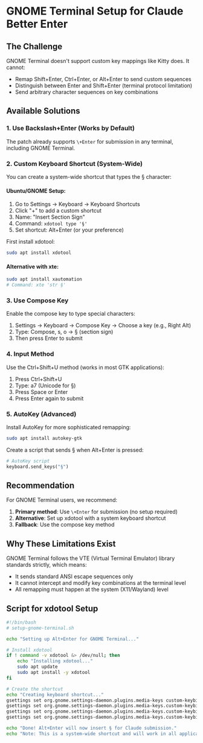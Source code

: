 # GNOME Terminal Setup for Claude Better Enter

## The Challenge

GNOME Terminal doesn't support custom key mappings like Kitty does. It cannot:
- Remap Shift+Enter, Ctrl+Enter, or Alt+Enter to send custom sequences
- Distinguish between Enter and Shift+Enter (terminal protocol limitation)
- Send arbitrary character sequences on key combinations

## Available Solutions

### 1. Use Backslash+Enter (Works by Default)
The patch already supports `\+Enter` for submission in any terminal, including GNOME Terminal.

### 2. Custom Keyboard Shortcut (System-Wide)
You can create a system-wide shortcut that types the § character:

#### Ubuntu/GNOME Setup:
1. Go to Settings → Keyboard → Keyboard Shortcuts
2. Click "+" to add a custom shortcut
3. Name: "Insert Section Sign"
4. Command: `xdotool type '§'`
5. Set shortcut: Alt+Enter (or your preference)

First install xdotool:
```bash
sudo apt install xdotool
```

#### Alternative with xte:
```bash
sudo apt install xautomation
# Command: xte 'str §'
```

### 3. Use Compose Key
Enable the compose key to type special characters:

1. Settings → Keyboard → Compose Key → Choose a key (e.g., Right Alt)
2. Type: Compose, s, o → § (section sign)
3. Then press Enter to submit

### 4. Input Method
Use the Ctrl+Shift+U method (works in most GTK applications):
1. Press Ctrl+Shift+U
2. Type: a7 (Unicode for §)
3. Press Space or Enter
4. Press Enter again to submit

### 5. AutoKey (Advanced)
Install AutoKey for more sophisticated remapping:

```bash
sudo apt install autokey-gtk
```

Create a script that sends § when Alt+Enter is pressed:
```python
# AutoKey script
keyboard.send_keys("§")
```

## Recommendation

For GNOME Terminal users, we recommend:
1. **Primary method**: Use `\+Enter` for submission (no setup required)
2. **Alternative**: Set up xdotool with a system keyboard shortcut
3. **Fallback**: Use the compose key method

## Why These Limitations Exist

GNOME Terminal follows the VTE (Virtual Terminal Emulator) library standards strictly, which means:
- It sends standard ANSI escape sequences only
- It cannot intercept and modify key combinations at the terminal level
- All remapping must happen at the system (X11/Wayland) level

## Script for xdotool Setup

```bash
#!/bin/bash
# setup-gnome-terminal.sh

echo "Setting up Alt+Enter for GNOME Terminal..."

# Install xdotool
if ! command -v xdotool &> /dev/null; then
    echo "Installing xdotool..."
    sudo apt update
    sudo apt install -y xdotool
fi

# Create the shortcut
echo "Creating keyboard shortcut..."
gsettings set org.gnome.settings-daemon.plugins.media-keys custom-keybindings "['/org/gnome/settings-daemon/plugins/media-keys/custom-keybindings/custom0/']"
gsettings set org.gnome.settings-daemon.plugins.media-keys.custom-keybinding:/org/gnome/settings-daemon/plugins/media-keys/custom-keybindings/custom0/ name 'Claude Submit'
gsettings set org.gnome.settings-daemon.plugins.media-keys.custom-keybinding:/org/gnome/settings-daemon/plugins/media-keys/custom-keybindings/custom0/ command "xdotool type '§'"
gsettings set org.gnome.settings-daemon.plugins.media-keys.custom-keybinding:/org/gnome/settings-daemon/plugins/media-keys/custom-keybindings/custom0/ binding '<Alt>Return'

echo "Done! Alt+Enter will now insert § for Claude submission."
echo "Note: This is a system-wide shortcut and will work in all applications."
```